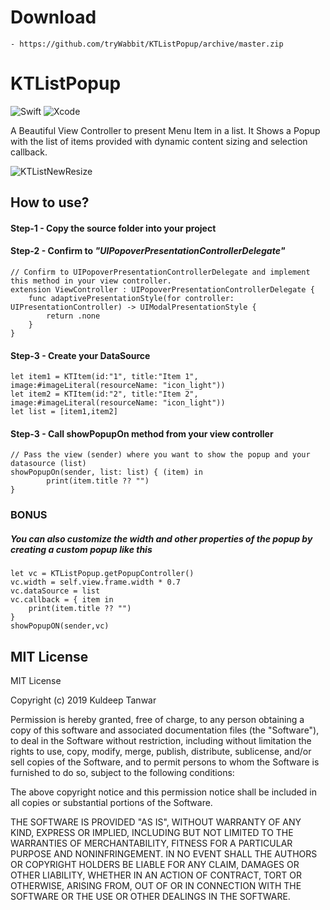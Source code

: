 # Download
    - https://github.com/tryWabbit/KTListPopup/archive/master.zip
    
    

# KTListPopup

![Swift](https://img.shields.io/badge/Swift-v5.0-orange.svg)
![Xcode](https://img.shields.io/badge/XCode-10.2-blue.svg)

A Beautiful View Controller to present Menu Item in a list. It Shows a Popup with the list of items provided with dynamic content sizing and selection callback.

![KTListNewResize](https://user-images.githubusercontent.com/20557360/61028815-3d1b3480-a3d7-11e9-8293-ee6e6c18b97a.gif)

## How to use?
#### Step-1 - Copy the source folder into your project
#### Step-2 - Confirm to *"UIPopoverPresentationControllerDelegate"*
    // Confirm to UIPopoverPresentationControllerDelegate and implement this method in your view controller.
    extension ViewController : UIPopoverPresentationControllerDelegate {
        func adaptivePresentationStyle(for controller: UIPresentationController) -> UIModalPresentationStyle {
            return .none
        }
    }
#### Step-3 - Create your DataSource
    let item1 = KTItem(id:"1", title:"Item 1", image:#imageLiteral(resourceName: "icon_light"))
    let item2 = KTItem(id:"2", title:"Item 2", image:#imageLiteral(resourceName: "icon_light"))
    let list = [item1,item2]
#### Step-3 - Call showPopupOn method from your view controller
    // Pass the view (sender) where you want to show the popup and your datasource (list)
    showPopupOn(sender, list: list) { (item) in
            print(item.title ?? "")
    }
### BONUS
##### You can also customize the width and other properties of the popup by creating a custom popup like this 

    let vc = KTListPopup.getPopupController()
    vc.width = self.view.frame.width * 0.7
    vc.dataSource = list
    vc.callback = { item in
        print(item.title ?? "")
    }
    showPopupON(sender,vc)
## MIT License

MIT License

Copyright (c) 2019 Kuldeep Tanwar

Permission is hereby granted, free of charge, to any person obtaining a copy
of this software and associated documentation files (the "Software"), to deal
in the Software without restriction, including without limitation the rights
to use, copy, modify, merge, publish, distribute, sublicense, and/or sell
copies of the Software, and to permit persons to whom the Software is
furnished to do so, subject to the following conditions:

The above copyright notice and this permission notice shall be included in all
copies or substantial portions of the Software.

THE SOFTWARE IS PROVIDED "AS IS", WITHOUT WARRANTY OF ANY KIND, EXPRESS OR
IMPLIED, INCLUDING BUT NOT LIMITED TO THE WARRANTIES OF MERCHANTABILITY,
FITNESS FOR A PARTICULAR PURPOSE AND NONINFRINGEMENT. IN NO EVENT SHALL THE
AUTHORS OR COPYRIGHT HOLDERS BE LIABLE FOR ANY CLAIM, DAMAGES OR OTHER
LIABILITY, WHETHER IN AN ACTION OF CONTRACT, TORT OR OTHERWISE, ARISING FROM,
OUT OF OR IN CONNECTION WITH THE SOFTWARE OR THE USE OR OTHER DEALINGS IN THE
SOFTWARE.

